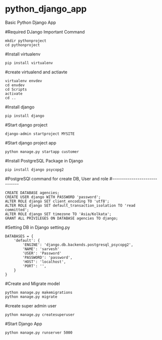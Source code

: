 # python_django_app
Basic Python Django App

#Required DJango Important Command
```
mkdir pythonproject
cd pythonproject
```

#Install virtualenv
```
pip install virtualenv
```

#create virtualend and actiavte
```
virtualenv envdev
cd envdev
cd Scripts
activate
cd ..
```

#Install django
```
pip install django
```

#Start django project
```
django-admin startproject MYSITE
```

#Start django project app
```
python manage.py startapp customer
```

#Install PostgreSQL Package in Django
```
pip install django psycopg2
```

#PostgreSQl command for create DB, User and role
#------------------------------
```
CREATE DATABASE agencies;
CREATE USER django WITH PASSWORD 'password';
ALTER ROLE django SET client_encoding TO 'utf8'; 
ALTER ROLE django SET default_transaction_isolation TO 'read committed'; 
ALTER ROLE django SET timezone TO 'Asia/Kolkata';
GRANT ALL PRIVILEGES ON DATABASE agencies TO django;
```

#Setting DB in Django setting.py
```
DATABASES = {
    'default': {
        'ENGINE': 'django.db.backends.postgresql_psycopg2',
        'NAME': 'sarvesh'
        'USER': 'Password'
        'PASSWORD': 'password',
        'HOST': 'localhost',
        'PORT': '',
    }
}
```

#Create and Migrate model
```
python manage.py makemigrations
python manage.py migrate
```

#create super admin user
```
python manage.py createsuperuser
```

#Start Django App
```
python manage.py runserver 5000
```
